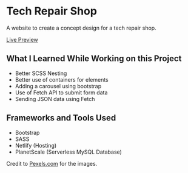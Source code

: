# Tech Repair Shop

A website to create a concept design for a tech repair shop.

[Live Preview](https://vurnex.github.io/techrepairshop/)

## What I Learned While Working on this Project

- Better SCSS Nesting
- Better use of containers for elements
- Adding a carousel using bootstrap
- Use of Fetch API to submit form data
- Sending JSON data using Fetch

## Frameworks and Tools Used

- Bootstrap
- SASS
- Netlify (Hosting)
- PlanetScale (Serverless MySQL Database)

Credit to [Pexels.com](https://www.pexels.com/search/information%20technology/) for the images.